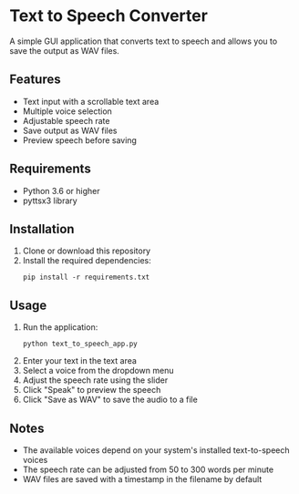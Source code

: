 # Text to Speech Converter

A simple GUI application that converts text to speech and allows you to save the output as WAV files.

## Features

- Text input with a scrollable text area
- Multiple voice selection
- Adjustable speech rate
- Save output as WAV files
- Preview speech before saving

## Requirements

- Python 3.6 or higher
- pyttsx3 library

## Installation

1. Clone or download this repository
2. Install the required dependencies:
   ```
   pip install -r requirements.txt
   ```

## Usage

1. Run the application:
   ```
   python text_to_speech_app.py
   ```
2. Enter your text in the text area
3. Select a voice from the dropdown menu
4. Adjust the speech rate using the slider
5. Click "Speak" to preview the speech
6. Click "Save as WAV" to save the audio to a file

## Notes

- The available voices depend on your system's installed text-to-speech voices
- The speech rate can be adjusted from 50 to 300 words per minute
- WAV files are saved with a timestamp in the filename by default 
